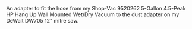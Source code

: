 An adapter to fit the hose from my Shop-Vac 9520262 5-Gallon
4.5-Peak HP Hang Up Wall Mounted Wet/Dry Vacuum to the dust adapter
on my DeWalt DW705 12" mitre saw.
